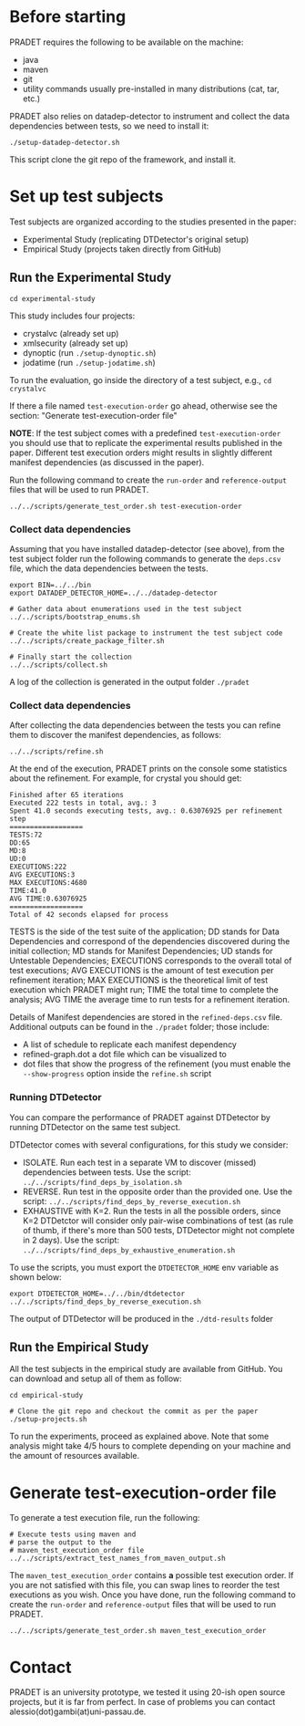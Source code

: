 # Before starting
PRADET requires the following to be available on the machine:

* java
* maven
* git
* utility commands usually pre-installed in many distributions (cat, tar, etc.)

PRADET also relies on datadep-detector to instrument and collect the data dependencies between tests, so we need to install it:

`./setup-datadep-detector.sh`

This script clone the git repo of the framework, and install it.

# Set up test subjects
Test subjects are organized according to the studies presented in the paper:
* Experimental Study (replicating DTDetector's original setup)
* Empirical Study (projects taken directly from GitHub)

## Run the Experimental Study

`cd experimental-study`

This study includes four projects:

* crystalvc (already set up)
* xmlsecurity (already set up)
* dynoptic (run `./setup-dynoptic.sh`)
* jodatime (run `./setup-jodatime.sh`)

To run the evaluation, go inside the directory of a test subject, e.g.,
`cd crystalvc`

If there a file named `test-execution-order` go ahead, otherwise see the section: 
"Generate test-execution-order file"

**NOTE**: If the test subject comes with a predefined `test-execution-order` you should use that to replicate the experimental results published in the paper. Different test execution orders might results in slightly different manifest dependencies (as discussed in the paper).

Run the following command to create the `run-order` and `reference-output` files that will be used to run PRADET.

```
../../scripts/generate_test_order.sh test-execution-order
```

### Collect data dependencies 
Assuming that you have installed datadep-detector (see above), from the test subject folder run the following commands to generate the `deps.csv` file, which the data dependencies between the tests.

```
export BIN=../../bin
export DATADEP_DETECTOR_HOME=../../datadep-detector

# Gather data about enumerations used in the test subject
../../scripts/bootstrap_enums.sh

# Create the white list package to instrument the test subject code
../../scripts/create_package_filter.sh 

# Finally start the collection
../../scripts/collect.sh 
```
A log of the collection is generated in the output folder `./pradet`

### Collect data dependencies 
After collecting the data dependencies between the tests you can refine them to discover the manifest dependencies, as follows:

```
../../scripts/refine.sh
```

At the end of the execution, PRADET prints on the console some statistics about the refinement. For example, for crystal you should get:

```
Finished after 65 iterations
Executed 222 tests in total, avg.: 3
Spent 41.0 seconds executing tests, avg.: 0.63076925 per refinement step
==================
TESTS:72
DD:65
MD:8
UD:0
EXECUTIONS:222
AVG EXECUTIONS:3
MAX EXECUTIONS:4680
TIME:41.0
AVG TIME:0.63076925
==================
Total of 42 seconds elapsed for process
```

TESTS is the side of the test suite of the application;
DD stands for Data Dependencies and correspond of the dependencies discovered during the initial collection; 
MD stands for Manifest Dependencies; 
UD stands for Untestable Dependencies;
EXECUTIONS corresponds to the overall total of test executions;
AVG EXECUTIONS is the amount of test execution per refinement iteration;
MAX EXECUTIONS is the theoretical limit of test execution which PRADET might run;
TIME the total time to complete the analysis;
AVG TIME the average time to run tests for a refinement iteration.

Details of Manifest dependencies are stored in the `refined-deps.csv` file.
Additional outputs can be found in the `./pradet` folder; those include:

* A list of schedule to replicate each manifest dependency
* refined-graph.dot a dot file which can be visualized to 
* dot files that show the progress of the refinement (you must enable the `--show-progress` option inside the `refine.sh` script

### Running DTDetector
You can compare the performance of PRADET against DTDetector by running DTDetector on the same test subject.

DTDetector comes with several configurations, for this study we consider:

* ISOLATE. Run each test in a separate VM to discover (missed) dependencies between tests. Use the script: `../../scripts/find_deps_by_isolation.sh`
* REVERSE. Run test in the opposite order than the provided one. Use the script:
`../../scripts/find_deps_by_reverse_execution.sh`
* EXHAUSTIVE with K=2. Run the tests in all the possible orders, since K=2 DTDetctor will consider only pair-wise combinations of test (as rule of thumb, if there's more than 500 tests, DTDetector might not complete in 2 days). Use the script: `../../scripts/find_deps_by_exhaustive_enumeration.sh`

To use the scripts, you must export the `DTDETECTOR_HOME` env variable as shown below:

```
export DTDETECTOR_HOME=../../bin/dtdetector
../../scripts/find_deps_by_reverse_execution.sh
```

The output of DTDetector will be produced in the `./dtd-results` folder

## Run the Empirical Study
All the test subjects in the empirical study are available from GitHub. You can download and setup all of them as follow:

```
cd empirical-study

# Clone the git repo and checkout the commit as per the paper
./setup-projects.sh 
```

To run the experiments, proceed as explained above. Note that some analysis might take 4/5 hours to complete depending on your machine and the amount of resources available.

# Generate test-execution-order file
To generate a test execution file, run the following:

```
# Execute tests using maven and 
# parse the output to the
# maven_test_execution_order file
../../scripts/extract_test_names_from_maven_output.sh
```

The `maven_test_execution_order` contains **a** possible test execution order.
If you are not satisfied with this file, you can swap lines to reorder the test executions as you wish.  Once you have done, run the following command to create the `run-order` and `reference-output` files that will be used to run PRADET.

```
../../scripts/generate_test_order.sh maven_test_execution_order
```

# Contact
PRADET is an university prototype, we tested it using 20-ish open source projects, but it is far from perfect. In case of problems you can contact alessio(dot)gambi(at)uni-passau.de.